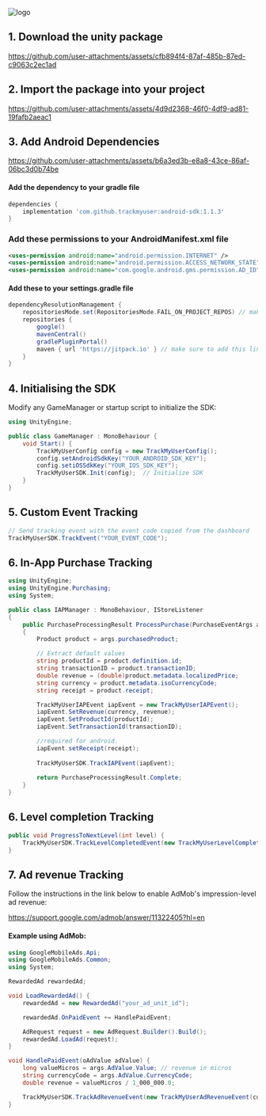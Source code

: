 ![logo](https://github.com/user-attachments/assets/0d41b803-968a-41a8-809a-0dd3d91ec489)

## 1. Download the unity package

https://github.com/user-attachments/assets/cfb894f4-87af-485b-87ed-c9063c2ec1ad

## 2. Import the package into your project

https://github.com/user-attachments/assets/4d9d2368-46f0-4df9-ad81-19fafb2aeac1

## 3. Add Android Dependencies

https://github.com/user-attachments/assets/b6a3ed3b-e8a8-43ce-86af-06bc3d0b74be

#### Add the dependency to your gradle file

```gradle
dependencies {
    implementation 'com.github.trackmyuser:android-sdk:1.1.3'
}
```

### Add these permissions to your AndroidManifest.xml file

```xml
<uses-permission android:name="android.permission.INTERNET" />
<uses-permission android:name="android.permission.ACCESS_NETWORK_STATE" />
<uses-permission android:name="com.google.android.gms.permission.AD_ID"/>
```

#### Add these to your settings.gradle file

```gradle
dependencyResolutionManagement {
    repositoriesMode.set(RepositoriesMode.FAIL_ON_PROJECT_REPOS) // make sure RepositoriesMode is set to FAIL_ON_PROJECT_REPOS
    repositories {
        google()
        mavenCentral()
        gradlePluginPortal()
        maven { url 'https://jitpack.io' } // make sure to add this line
    }
}
```

## 4. Initialising the SDK

Modify any GameManager or startup script to initialize the SDK:

```cs
using UnityEngine;

public class GameManager : MonoBehaviour {
    void Start() {
        TrackMyUserConfig config = new TrackMyUserConfig();
        config.setAndroidSdkKey("YOUR_ANDROID_SDK_KEY");
        config.setiOSSdkKey("YOUR_IOS_SDK_KEY");
        TrackMyUserSDK.Init(config);  // Initialize SDK
    }
}
```

## 5. Custom Event Tracking

```cs
// Send tracking event with the event code copied from the dashboard
TrackMyUserSDK.TrackEvent("YOUR_EVENT_CODE");
```

## 6. In-App Purchase Tracking

```cs
using UnityEngine;
using UnityEngine.Purchasing;
using System;

public class IAPManager : MonoBehaviour, IStoreListener
{
    public PurchaseProcessingResult ProcessPurchase(PurchaseEventArgs args)
    {
        Product product = args.purchasedProduct;

        // Extract default values
        string productId = product.definition.id;
        string transactionID = product.transactionID;
        double revenue = (double)product.metadata.localizedPrice;
        string currency = product.metadata.isoCurrencyCode;
        string receipt = product.receipt;

        TrackMyUserIAPEvent iapEvent = new TrackMyUserIAPEvent();
        iapEvent.SetRevenue(currency, revenue);
        iapEvent.SetProductId(productId);
        iapEvent.SetTransactionId(transactionID);

        //required for android.
        iapEvent.setReceipt(receipt);
    
        TrackMyUserSDK.TrackIAPEvent(iapEvent);
        
        return PurchaseProcessingResult.Complete;
    }
}
```

## 6. Level completion Tracking

```cs
public void ProgressToNextLevel(int level) {
    TrackMyUserSDK.TrackLevelCompletedEvent(new TrackMyUserLevelCompletedEvent(level.ToString()));
}
```

## 7. Ad revenue Tracking

Follow the instructions in the link below to enable AdMob's impression-level ad revenue:

https://support.google.com/admob/answer/11322405?hl=en

#### Example using AdMob:

```cs
using GoogleMobileAds.Api;
using GoogleMobileAds.Common;
using System;

RewardedAd rewardedAd;

void LoadRewardedAd() {
    rewardedAd = new RewardedAd("your_ad_unit_id");

    rewardedAd.OnPaidEvent += HandlePaidEvent;

    AdRequest request = new AdRequest.Builder().Build();
    rewardedAd.LoadAd(request);
}

void HandlePaidEvent(oAdValue adValue) {
    long valueMicros = args.AdValue.Value; // revenue in micros
    string currencyCode = args.AdValue.CurrencyCode;
    double revenue = valueMicros / 1_000_000.0;

    TrackMyUserSDK.TrackAdRevenueEvent(new TrackMyUserAdRevenueEvent(currencyCode, revenue));
}
```
